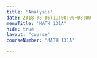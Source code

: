 ```yaml
---
title: "Analysis"
date: 2018-08-06T11:00:00+08:00
menuTitle: "MATH 131A"
hide: true
layout: "course"
courseNumber: "MATH 131A"

---
```

